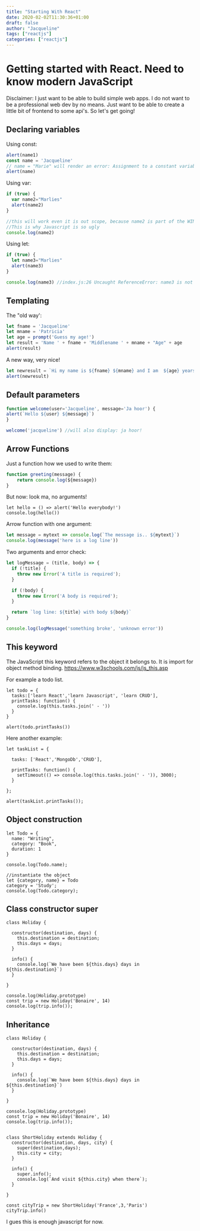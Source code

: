 ```yaml
---
title: "Starting With React"
date: 2020-02-02T11:30:36+01:00
draft: false
author: "Jacqueline"
tags: ["reactjs"]
categories: ["reactjs"]
---
```


# Getting started with React. Need to know modern JavaScript

Disclaimer: I just want to be able to build simple web apps. I do not want to be a professional web dev by no means. Just want to be able to create a little bit of frontend to some api's. So let's get going!

## Declaring variables

Using const:  

```js
alert(name1)
const name = 'Jacqueline'
// name = "Marie" will render an error: Assignment to a constant variable
alert(name)
```

Using var:

```js
if (true) {
  var name2="Marlies"
  alert(name2)
}

//this will work even it is out scope, because name2 is part of the WINDOW>OBJECT
//This is why Javascript is so ugly
console.log(name2)
```

Using let:

```js
if (true) {
  let name3="Marlies"
  alert(name3)
}

console.log(name3) //index.js:26 Uncaught ReferenceError: name3 is not defined
```

## Templating

The "old way':

```js
let fname = 'Jacqueline'
let mname = 'Patricia'
let age = prompt('Guess my age!')
let result = 'Name ' + fname + 'Middlename ' + mname + "Age" + age 
alert(result)
```
A new way, very nice!

```js
let newresult = `Hi my name is ${fname} ${mname} and I am  ${age} years old`
alert(newresult)
```

## Default parameters

```js
function welcome(user='Jacqueline', message='Ja hoor') {
alert(`Hello ${user} ${message}`)
}

welcome('jacqueline') //will also display: ja hoor!
```


## Arrow Functions

Just a function how we used to write them:

```js
function greeting(message) {
    return console.log(${message})
}
```

But now: look ma, no arguments!

```
let hello = () => alert('Hello everybody!')
console.log(hello())
```

Arrow function with one argument:

```js
let message = mytext => console.log(`The message is.. ${mytext}`)
console.log(message('here is a log line'))
```

Two arguments and error check: 

```js
let logMessage = (title, body) => {
  if (!title) {
    throw new Error('A title is required');
  }

  if (!body) {
    throw new Error('A body is required');
  }

  return `log line: ${title} with body ${body}`
}

console.log(logMessage('something broke', 'unknown error'))
```

## This keyword

The JavaScript this keyword refers to the object it belongs to. It is import for object method binding.
https://www.w3schools.com/js/js_this.asp

For example a todo list.

```
let todo = { 
  tasks:['learn React','learn Javascript', 'learn CRUD'],
  printTasks: function() {
    console.log(this.tasks.join(' - '))
  }
}

alert(todo.printTasks())
```

Here another example:

```
let taskList = { 

  tasks: ['React','MongoDb','CRUD'],

  printTasks: function() {
    setTimeout(() => console.log(this.tasks.join(' - ')), 3000);
  }

};

alert(taskList.printTasks());
```

## Object construction

```
let Todo = { 
  name: "Writing",
  category: "Book",
  duration: 1
}

console.log(Todo.name);

//instantiate the object
let {category, name} = Todo 
category = 'Study';
console.log(Todo.category);
```

## Class constructor super

```
class Holiday {

  constructor(destination, days) {
    this.destination = destination;
    this.days = days;
  }

  info() {
    console.log(`We have been ${this.days} days in ${this.destination}`)
  }

}

console.log(Holiday.prototype)
const trip = new Holiday('Bonaire', 14) 
console.log(trip.info());
```

## Inheritance

```
class Holiday { 

  constructor(destination, days) { 
    this.destination = destination;
    this.days = days;
  }

  info() { 
    console.log(`We have been ${this.days} days in ${this.destination}`)
  }

}

console.log(Holiday.prototype)
const trip = new Holiday('Bonaire', 14)
console.log(trip.info());


class ShortHoliday extends Holiday { 
  constructor(destination, days, city) { 
    super(destination,days);
    this.city = city;
  }

  info() { 
    super.info();
    console.log(`And visit ${this.city} when there`);
  }

}

const cityTrip = new ShortHoliday('France',3,'Paris')
cityTrip.info()
```

I gues this is enough javascript for now.

